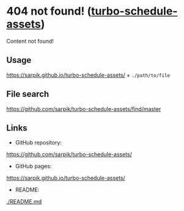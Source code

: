 # 404 not found! ([turbo-schedule-**assets**](./README.md))

Content not found!

## Usage

https://sarpik.github.io/turbo-schedule-assets/ + `./path/to/file`

## File search

https://github.com/sarpik/turbo-schedule-assets/find/master

## Links

* GitHub repository:

https://github.com/sarpik/turbo-schedule-assets/

* GitHub pages:

https://sarpik.github.io/turbo-schedule-assets/

* README:

[./README.md](./README.md)
